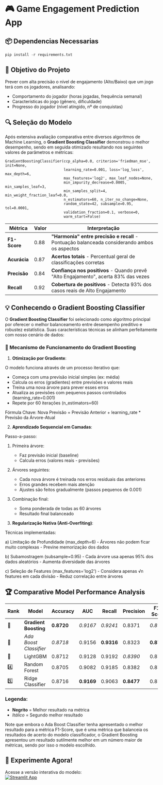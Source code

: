 # 🎮 Game Engagement Prediction App

## 📦 Dependencias Necessarias

```python
pip install -r requirements.txt
```

## 🎯 Objetivo do Projeto
Prever com alta precisão o nível de engajamento (Alto/Baixo) que um jogo terá com os jogadores, analisando:

- Comportamento do jogador (horas jogadas, frequência semanal)
- Características do jogo (gênero, dificuldade)
- Progresso do jogador (nível atingido, nº de conquistas)

## 🔍 Seleção do Modelo

Após extensiva avaliação comparativa entre diversos algoritmos de Machine Learning, o **Gradient Boosting Classifier** demonstrou o melhor desempenho, sendo em seguida otimizado resultando nos seguintes valores de parâmetros e métricas:

```{python}
GradientBoostingClassifier(ccp_alpha=0.0, criterion='friedman_mse', init=None,
                           learning_rate=0.001, loss='log_loss', max_depth=6,
                           max_features='log2', max_leaf_nodes=None,
                           min_impurity_decrease=0.0005, min_samples_leaf=3,
                           min_samples_split=4, min_weight_fraction_leaf=0.0,
                           n_estimators=60, n_iter_no_change=None,
                           random_state=42, subsample=0.95, tol=0.0001,
                           validation_fraction=0.1, verbose=0,
                           warm_start=False)
```
| Métrica       | Valor | Interpretação                                                                 |
|--------------|-------|-------------------------------------------------------------------------------|
| **F1-Score** | 0.88  | **"Harmonia" entre precisão e recall** - Pontuação balanceada considerando ambos os aspectos |
| **Acurácia** | 0.87  | **Acertos totais** - Percentual geral de classificações corretas              |
| **Precisão** | 0.84  | **Confiança nos positivos** - Quando prevê "Alto Engajamento", acerta 83% das vezes |
| **Recall**   | 0.92  | **Cobertura de positivos** - Detecta 93% dos casos reais de Alto Engajamento  |


## 💡 Conhecendo o Gradient Boosting Classifier

O **Gradient Boosting Classifier** foi selecionado como algoritmo principal por oferecer o melhor balanceamento entre desempenho preditivo e robustez estatística. Suas características técnicas se alinham perfeitamente com nosso cenário de dados:

### 🎯 Mecanismo de Funcionamento do Gradient Boosting
1. **Otimização por Gradiente**:

O modelo funciona através de um processo iterativo que:

   - Começa com uma previsão inicial simples (ex: média)
   - Calcula os erros (gradientes) entre previsões e valores reais
   - Treina uma nova árvore para prever esses erros
   - Atualiza as previsões com pequenos passos controlados (learning_rate=0.001)
   - Repete por 60 iterações (n_estimators=60)

Fórmula Chave:
Nova Previsão = Previsão Anterior + learning_rate * Previsão da Árvore-Atual

2. **Aprendizado Sequencial em Camadas**:

Passo-a-passo:
   1) Primeira árvore:
      - Faz previsão inicial (baseline)
      - Calcula erros (valores reais - previsões)

   2) Árvores seguintes:
      - Cada nova árvore é treinada nos erros residuais das anteriores
      - Erros grandes recebem mais atenção
      - Ajustes são feitos gradualmente (passos pequenos de 0.001)

   3) Combinação final:
      - Soma ponderada de todas as 60 árvores
      - Resultado final balanceado

3. **Regularização Nativa (Anti-Overfiting)**:

Técnicas implementadas:

   a) Limitação de Profundidade (max_depth=6)
      - Árvores não podem ficar muito complexas
      - Previne memorização dos dados

   b) Subamostragem (subsample=0.95)
      - Cada árvore usa apenas 95% dos dados aleatórios
      - Aumenta diversidade das árvores

   c) Seleção de Features (max_features='log2')
      - Considera apenas √n features em cada divisão
      - Reduz correlação entre árvores


## 🏆 Comparative Model Performance Analysis

| Rank | Model                     | Accuracy | AUC   | Recall | Precision | F1-Score | Training Time |
|------|---------------------------|----------|-------|--------|-----------|----------|---------------|
| 🥇   | **Gradient Boosting**     | **0.8720**   | *0.9167*| *0.9241* | 0.8371    | *0.8784*   | 1.6050s      |
| 🥈   | *Ada Boost Classifier*   | *0.8718*   | 0.9156| **0.9316** | 0.8323    | **0.8792**   | 0.4470s      |
| 🥉   | LightGBM                  | 0.8712   | 0.9128| 0.9192 | *0.8390*    | 0.8772   | 1.5580s      |
| 4️⃣   | Random Forest             | 0.8705   | 0.9082| 0.9185 | 0.8382    | 0.8765   | 1.8570s      |
| 5️⃣   | Ridge Classifier          | 0.8716   | **0.9169**| 0.9063 | **0.8477**    | 0.8760   | **0.0410s**      |

### Legenda:
- **Negrito** = Melhor resultado na métrica
- *Itálico* = Segundo melhor resultado

Note que embora o Ada Boost Classifier tenha apresentado o melhor resultado para a métrica F1-Score, que é uma métrica que balanceia os resultados de acerto do modelo classificador, o Gradient Boosting apresentou um resultado sutilmente melhor em um número maior de métricas, sendo por isso o modelo escolhido.

## 🚀 Experimente Agora!
Acesse a versão interativa do modelo:  
[![Streamlit App](https://static.streamlit.io/badges/streamlit_badge_black_white.svg)](https://seusite-streamlit-app.com)

